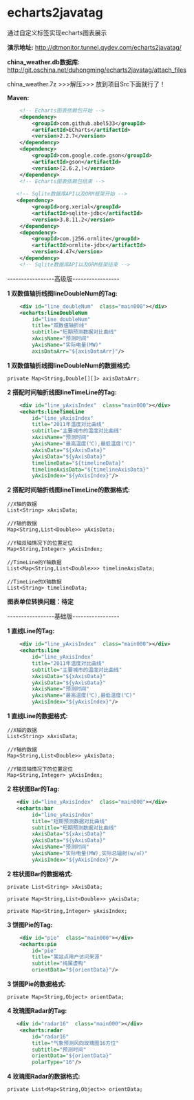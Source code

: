 # echarts2javatag

通过自定义标签实现echarts图表展示

**演示地址:**
http://dtmonitor.tunnel.qydev.com/echarts2javatag/

**china_weather.db数据库:**
http://git.oschina.net/duhongming/echarts2javatag/attach_files

china_weather.7z >>>解压>>> 放到项目Src下面就行了！

**Maven:**
```xml
	<!-- Echarts图表依赖包开始 -->
  	<dependency>
	    <groupId>com.github.abel533</groupId>
	    <artifactId>ECharts</artifactId>
	    <version>2.2.7</version>  
	</dependency>
	<dependency>
	    <groupId>com.google.code.gson</groupId>
	    <artifactId>gson</artifactId>
	    <version>[2.6.2,)</version>
	</dependency>
	<!-- Echarts图表依赖包结束 -->
	
   <!-- Sqlite数据库API以及ORM框架开始 -->
   <dependency>
	    <groupId>org.xerial</groupId>
	    <artifactId>sqlite-jdbc</artifactId>
	    <version>3.8.11.2</version>
	</dependency>
	<dependency>
	    <groupId>com.j256.ormlite</groupId>
	    <artifactId>ormlite-jdbc</artifactId>
	    <version>4.47</version>
	</dependency>
  	<!-- Sqlite数据库API以及ORM框架结束 -->
```
-----------------高级版-----------------

**1 双数值轴折线图lineDoubleNum的Tag:**
```xml
	<div id="line_doubleNum"  class="main000"></div>
	<echarts:lineDoubleNum 
	    id="line_doubleNum"
		title="双数值轴折线" 
		subtitle="短期预测数据对比曲线"
		xAxisName="预测时间"
		yAxisName="实际电量(MW)" 
		axisDataArr="${axisDataArr}"/>
```

**1 双数值轴折线图lineDoubleNum的数据格式:**		

	private Map<String,Double[][]> axisDataArr;
	
**2 搭配时间轴折线图lineTimeLine的Tag:**
```xml
	<div id="line_yAxisIndex"  class="main000"></div>
	<echarts:lineTimeLine
		id="line_yAxisIndex"
		title="2011年温度对比曲线" 
		subtitle="主要城市的温度对比曲线"
		xAxisName="预测时间"
		yAxisName="最高温度(℃),最低温度(℃)" 
		xAxisData="${xAxisData}" 
		yAxisData="${yAxisData}"
		timelineData="${timelineData}"
		timelineAxisData="${timelineAxisData}"
		yAxisIndex="${yAxisIndex}"/>
```

**2 搭配时间轴折线图lineTimeLine的数据格式:**		

	//X轴的数据
	List<String> xAxisData;
	
	//Y轴的数据
	Map<String,List<Double>> yAxisData;
	
	//Y轴双轴情况下的位置定位
	Map<String,Integer> yAxisIndex;
	
	//TimeLine的Y轴数据
	List<Map<String,List<Double>>> timelineAxisData;
	
	//TimeLine的X轴数据
	List<String> timelineData;
	

**图表单位转换问题：待定**

-----------------基础版-----------------

**1 直线Line的Tag:**
```xml
	<div id="line_yAxisIndex"  class="main000"></div>
	<echarts:line 
	    id="line_yAxisIndex"
		title="2011年温度对比曲线" 
		subtitle="主要城市的温度对比曲线"
		xAxisData="${xAxisData}" 
		yAxisData="${yAxisData}" 
		xAxisName="预测时间"
		yAxisName="最高温度(℃),最低温度(℃)" 
		yAxisIndex="${yAxisIndex}"/>
```

**1 直线Line的数据格式:**		

	//X轴的数据
	List<String> xAxisData;
	
	//Y轴的数据
	Map<String,List<Double>> yAxisData;
	
	//Y轴双轴情况下的位置定位
	Map<String,Integer> yAxisIndex;

**2 柱状图Bar的Tag:**
```xml
   <div id="line_yAxisIndex"  class="main000"></div>
   <echarts:bar
		id="line_yAxisIndex"
		title="短期预测数据对比曲线" 
		subtitle="短期预测数据对比曲线"
		xAxisData="${xAxisData}" 
		yAxisData="${yAxisData}" 
		xAxisName="预测时间"
		yAxisName="实际电量(MW),实际总辐射(w/㎡)" 
		yAxisIndex="${yAxisIndex}"/>
```

**2 柱状图Bar的数据格式:**		

	private List<String> xAxisData;
	
	private Map<String,List<Double>> yAxisData;
	
	private Map<String,Integer> yAxisIndex;
	
**3 饼图Pie的Tag:**
```xml
   	<div id="pie"  class="main000"></div>
	<echarts:pie
	    id="pie"
		title="某站点用户访问来源" 
		subtitle="纯属虚构"
		orientData="${orientData}"/>
```

**3 饼图Pie的数据格式:**		

	private Map<String,Object> orientData;
	
**4 玫瑰图Radar的Tag:**
```xml
   <div id="radar16"  class="main000"></div>
	<echarts:radar 
		id="radar16"
		title="气象预测风向玫瑰图16方位" 
		subtitle="预测时间"
		orientData="${orientData}"
		polarType="16"/>
```

**4 玫瑰图Radar的数据格式:**		

	private List<Map<String,Object>> orientData;
	


	

	